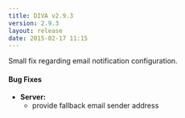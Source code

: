 ```yaml
---
title: DIVA v2.9.3
version: 2.9.3
layout: release
date: 2015-02-17 11:15
---
```


Small fix regarding email notification configuration.

#### Bug Fixes

* **Server:**
  * provide fallback email sender address
